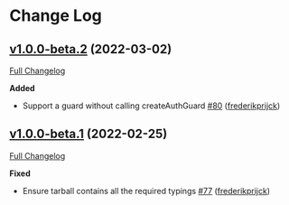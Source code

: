 # Change Log

## [v1.0.0-beta.2](https://github.com/auth0/auth0-vue/tree/v1.0.0-beta.2) (2022-03-02)
[Full Changelog](https://github.com/auth0/auth0-vue/compare/v1.0.0-beta.1...v1.0.0-beta.2)

**Added**
- Support a guard without calling createAuthGuard [\#80](https://github.com/auth0/auth0-vue/pull/80) ([frederikprijck](https://github.com/frederikprijck))

## [v1.0.0-beta.1](https://github.com/auth0/auth0-vue/tree/v1.0.0-beta.1) (2022-02-25)

[Full Changelog](https://github.com/auth0/auth0-vue/compare/v1.0.0-beta.0...v1.0.0-beta.1)

**Fixed**

- Ensure tarball contains all the required typings [\#77](https://github.com/auth0/auth0-vue/pull/77) ([frederikprijck](https://github.com/frederikprijck))
